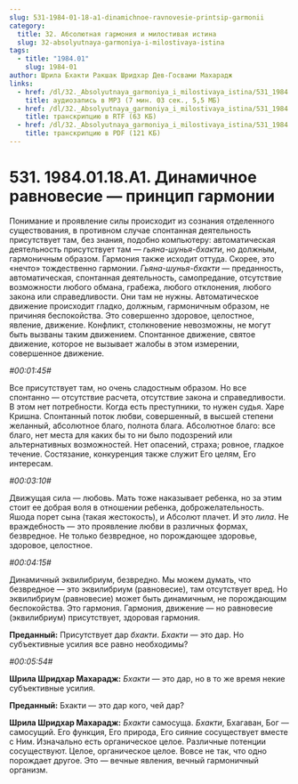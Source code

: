 ```yaml
---
slug: 531-1984-01-18-a1-dinamichnoe-ravnovesie-printsip-garmonii
category:
  title: 32. Абсолютная гармония и милостивая истина
  slug: 32-absolyutnaya-garmoniya-i-milostivaya-istina
tags:
  - title: "1984.01"
    slug: 1984-01
author: Шрила Бхакти Ракшак Шридхар Дев-Госвами Махарадж
links:
  - href: /dl/32._Absolyutnaya_garmoniya_i_milostivaya_istina/531_1984.01.18.A1_SridharMj_Dinamichnoye_ravnovesiye-princip_garmonii.mp3
    title: аудиозапись в MP3 (7 мин. 03 сек., 5,5 МБ)
  - href: /dl/32._Absolyutnaya_garmoniya_i_milostivaya_istina/531_1984.01.18.A1_SridharMj_Dinamichnoye_ravnovesiye-princip_garmonii.rtf
    title: транскрипцию в RTF (63 КБ)
  - href: /dl/32._Absolyutnaya_garmoniya_i_milostivaya_istina/531_1984.01.18.A1_SridharMj_Dinamichnoye_ravnovesiye-princip_garmonii.pdf
    title: транскрипцию в PDF (121 КБ)
---
```


# 531. 1984.01.18.A1. Динамичное равновесие —  принцип гармонии

Понимание и проявление силы происходит из сознания отделенного существования, в противном случае спонтанная деятельность присутствует там, без знания, подобно компьютеру: автоматическая деятельность присутствует там — *гьяна-шунья-бхакти*, но должным, гармоничным образом. Гармония также исходит оттуда. Скорее, это «нечто» тождественно гармонии. *Гьяна-шунья-бхакти* — преданность, автоматическая, спонтанная деятельность, самопредание, отсутствие возможности любого обмана, грабежа, любого отклонения, любого закона или справедливости. Они там не нужны. Автоматическое движение происходит гладко, должным, гармоничным образом, не причиняя беспокойства. Это совершенно здоровое, целостное, явление, движение. Конфликт, столкновение невозможны, не могут быть вызваны таким движением. Спонтанное движение, святое движение, которое не вызывает жалобы в этом измерении, совершенное движение.

*#00:01:45#*

Все присутствует там, но очень сладостным образом. Но все спонтанно — отсутствие расчета, отсутствие закона и справедливости. В этом нет потребности. Когда есть преступники, то нужен судья. Харе Кришна. Спонтанный поток любви, совершенный, в высшей степени желанный, абсолютное благо, полнота блага. Абсолютное благо: все благо, нет места для каких бы то ни было подозрений или альтернативных возможностей. Нет опасений, страха; ровное, гладкое течение. Состязание, конкуренция также служит Его целям, Его интересам.

*#00:03:10#*

Движущая сила — любовь. Мать тоже наказывает ребенка, но за этим стоит ее добрая воля в отношении ребенка, доброжелательность. Яшода порет сына (такая жестокость), и Абсолют плачет. И это *лила*. Не враждебность — это проявление любви в различных формах, безвредное. Не только безвредное, но порождающее здоровье, здоровое, целостное.

*#00:04:15#*

Динамичный эквилибриум, безвредно. Мы можем думать, что безвредное — это эквилибриум (равновесие), там отсутствует вред. Но эквилибриум (равновесие) может быть динамичным, не порождающим беспокойства. Это гармония. Гармония, движение — но равновесие (эквилибриум) присутствует, здоровая гармония.

**Преданный:** Присутствует дар *бхакти*. *Бхакти* — это дар. Но субъективные усилия все равно необходимы?

*#00:05:54#*

**Шрила Шридхар Махарадж:** *Бхакти* — это дар, но в то же время некие субъективные усилия.

**Преданный:** Бхакти — это дар кого, чей дар?

**Шрила Шридхар Махарадж:** *Бхакти* самосуща. *Бхакти*, Бхагаван, Бог — самосущий. Его функция, Его природа, Его сияние сосуществует вместе с Ним. Изначально есть органическое целое. Различные потенции сосуществуют. Целое, органическое целое. Вовсе не так, что одно порождает другое. Это — вечные явления, вечный гармоничный организм.

